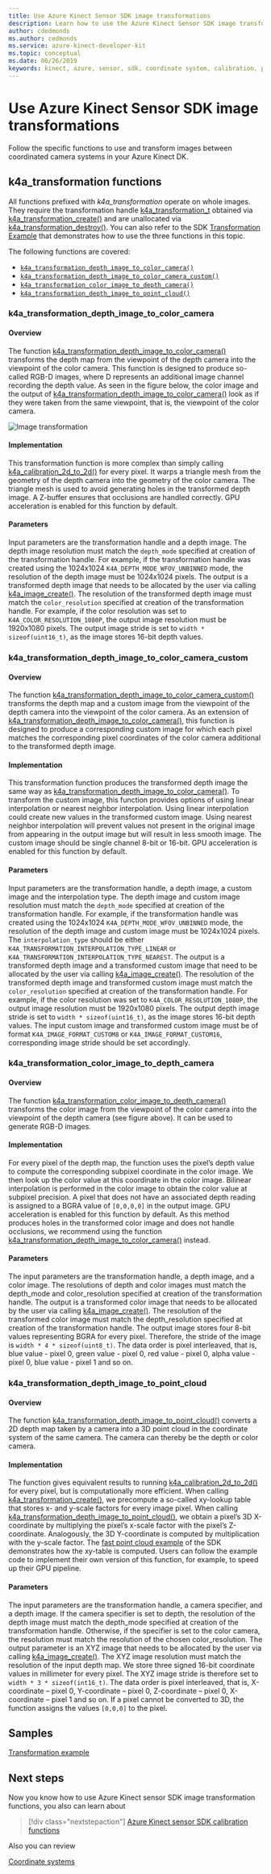 ```yaml
---
title: Use Azure Kinect Sensor SDK image transformations
description: Learn how to use the Azure Kinect Sensor SDK image transformation functions.
author: cdedmonds
ms.author: cedmonds
ms.service: azure-kinect-developer-kit
ms.topic: conceptual
ms.date: 06/26/2019 
keywords: kinect, azure, sensor, sdk, coordinate system, calibration, project, unproject, transformation, rgb-d, point cloud
---
```


# Use Azure Kinect Sensor SDK image transformations

Follow the specific functions to use and transform images between coordinated camera systems in your Azure Kinect DK.

## k4a_transformation functions

 All functions prefixed with *k4a_transformation* operate on whole images. They require the transformation handle [k4a_transformation_t](https://microsoft.github.io/Azure-Kinect-Sensor-SDK/master/structk4a__transformation__t.html) obtained via [k4a_transformation_create()](https://microsoft.github.io/Azure-Kinect-Sensor-SDK/master/group___functions_ga853a1a5b6d521bbdf523a69e890c4f10.html#ga853a1a5b6d521bbdf523a69e890c4f10) and are unallocated via [k4a_transformation_destroy()](https://microsoft.github.io/Azure-Kinect-Sensor-SDK/master/group___functions_ga7d3ecaae66f26c1a89da9042b1bc6d44.html#ga7d3ecaae66f26c1a89da9042b1bc6d44). You can also refer to the SDK [Transformation Example](https://github.com/Microsoft/Azure-Kinect-Sensor-SDK/tree/develop/examples/transformation) that demonstrates how to use the three functions in this topic.

The following functions are covered:

* [`k4a_transformation_depth_image_to_color_camera()`](https://microsoft.github.io/Azure-Kinect-Sensor-SDK/master/group___functions_gafacffb5f781a9c2df30d4a16241cd514.html#gafacffb5f781a9c2df30d4a16241cd514)
* [`k4a_transformation_depth_image_to_color_camera_custom()`](https://microsoft.github.io/Azure-Kinect-Sensor-SDK/master/group___functions_gac00dd00e7612a86382e3d0a130f276bb.html#gac00dd00e7612a86382e3d0a130f276bb)
* [`k4a_transformation_color_image_to_depth_camera()`](https://microsoft.github.io/Azure-Kinect-Sensor-SDK/master/group___functions_gaf3a941f07bb0185cd7a72699a648fc29.html#gaf3a941f07bb0185cd7a72699a648fc29)
* [`k4a_transformation_depth_image_to_point_cloud()`](
https://microsoft.github.io/Azure-Kinect-Sensor-SDK/master/group___functions_ga7385eb4beb9d8892e8a88cf4feb3be70.html#ga7385eb4beb9d8892e8a88cf4feb3be70)

### k4a_transformation_depth_image_to_color_camera

#### Overview

 The function [k4a_transformation_depth_image_to_color_camera()](https://microsoft.github.io/Azure-Kinect-Sensor-SDK/master/group___functions_gafacffb5f781a9c2df30d4a16241cd514.html#gafacffb5f781a9c2df30d4a16241cd514) transforms the depth map from the viewpoint of the depth camera into the viewpoint of the color camera. This function is designed to produce so-called RGB-D images, where D represents an additional image channel recording the depth value. As seen in the figure below, the color image and the output of [k4a_transformation_depth_image_to_color_camera()](https://microsoft.github.io/Azure-Kinect-Sensor-SDK/master/group___functions_gafacffb5f781a9c2df30d4a16241cd514.html#gafacffb5f781a9c2df30d4a16241cd514) look as if they were taken from the same viewpoint, that is, the viewpoint of the color camera.

   ![Image transformation](./media/how-to-guides/image-transformation.png)

#### Implementation

 This transformation function is more complex than simply calling [k4a_calibration_2d_to_2d()](https://microsoft.github.io/Azure-Kinect-Sensor-SDK/master/group___functions_ga3b6bf6dedbfe67468e2f895dcce68ed4.html#ga3b6bf6dedbfe67468e2f895dcce68ed4) for every pixel. It warps a triangle mesh from the geometry of the depth camera into the geometry of the color camera. The triangle mesh is used to avoid generating holes in the transformed depth image. A Z-buffer ensures that occlusions are handled correctly. GPU acceleration is enabled for this function by default.

#### Parameters

 Input parameters are the transformation handle and a depth image. The depth image resolution must match the ```depth_mode``` specified at creation of the transformation handle. For example, if the transformation handle was created using the 1024x1024 ```K4A_DEPTH_MODE_WFOV_UNBINNED``` mode, the resolution of the depth image must be 1024x1024 pixels. The output is a transformed depth image that needs to be allocated by the user via calling [k4a_image_create()](https://microsoft.github.io/Azure-Kinect-Sensor-SDK/master/group___functions_ga859554581bb97a620ff8e92a893e71ef.html#ga859554581bb97a620ff8e92a893e71ef). The resolution of the transformed depth image must match the ```color_resolution``` specified at creation of the transformation handle. For example, if the color resolution was set to `K4A_COLOR_RESOLUTION_1080P`, the output image resolution must be 1920x1080 pixels. The output image stride is set to `width * sizeof(uint16_t)`, as the image stores 16-bit depth values.

### k4a_transformation_depth_image_to_color_camera_custom

#### Overview

 The function [k4a_transformation_depth_image_to_color_camera_custom()](https://microsoft.github.io/Azure-Kinect-Sensor-SDK/master/group___functions_gac00dd00e7612a86382e3d0a130f276bb.html#gac00dd00e7612a86382e3d0a130f276bb) transforms the depth map and a custom image from the viewpoint of the depth camera into the viewpoint of the color camera. As an extension of [k4a_transformation_depth_image_to_color_camera()](https://microsoft.github.io/Azure-Kinect-Sensor-SDK/master/group___functions_gafacffb5f781a9c2df30d4a16241cd514.html#gafacffb5f781a9c2df30d4a16241cd514), this function is designed to produce a corresponding custom image for which each pixel matches the corresponding pixel coordinates of the color camera additional to the transformed depth image.

#### Implementation

 This transformation function produces the transformed depth image the same way as [k4a_transformation_depth_image_to_color_camera()](https://microsoft.github.io/Azure-Kinect-Sensor-SDK/master/group___functions_gafacffb5f781a9c2df30d4a16241cd514.html#gafacffb5f781a9c2df30d4a16241cd514). To transform the custom image, this function provides options of using linear interpolation or nearest neighbor interpolation. Using linear interpolation could create new values in the transformed custom image. Using nearest neighbor interpolation will prevent values not present in the original image from appearing in the output image but will result in less smooth image. The custom image should be single channel 8-bit or 16-bit. GPU acceleration is enabled for this function by default.

#### Parameters

 Input parameters are the transformation handle, a depth image, a custom image and the interpolation type. The depth image and custom image resolution must match the `depth_mode` specified at creation of the transformation handle. For example, if the transformation handle was created using the 1024x1024 `K4A_DEPTH_MODE_WFOV_UNBINNED` mode, the resolution of the depth image and custom image must be 1024x1024 pixels. The `interpolation_type` should be either `K4A_TRANSFORMATION_INTERPOLATION_TYPE_LINEAR` or `K4A_TRANSFORMATION_INTERPOLATION_TYPE_NEAREST`. The output is a transformed depth image and a transformed custom image that need to be allocated by the user via calling [k4a_image_create()](https://microsoft.github.io/Azure-Kinect-Sensor-SDK/master/group___functions_ga859554581bb97a620ff8e92a893e71ef.html#ga859554581bb97a620ff8e92a893e71ef). The resolution of the transformed depth image and transformed custom image must match the `color_resolution` specified at creation of the transformation handle. For example, if the color resolution was set to `K4A_COLOR_RESOLUTION_1080P`, the output image resolution must be 1920x1080 pixels. The output depth image stride is set to `width * sizeof(uint16_t)`, as the image stores 16-bit depth values. The input custom image and transformed custom image must be of format `K4A_IMAGE_FORMAT_CUSTOM8` or `K4A_IMAGE_FORMAT_CUSTOM16`, corresponding image stride should be set accordingly. 

### k4a_transformation_color_image_to_depth_camera

#### Overview

 The function [k4a_transformation_color_image_to_depth_camera()](https://microsoft.github.io/Azure-Kinect-Sensor-SDK/master/group___functions_gaf3a941f07bb0185cd7a72699a648fc29.html#gaf3a941f07bb0185cd7a72699a648fc29) transforms the color image from the viewpoint of the color camera into the viewpoint of the depth camera (see figure above). It can be used to generate RGB-D images.

#### Implementation

 For every pixel of the depth map, the function uses the pixel’s depth value to compute the corresponding subpixel coordinate in the color image. We then look up the color value at this coordinate in the color image. Bilinear interpolation is performed in the color image to obtain the color value at subpixel precision. A pixel that does not have an associated depth reading is assigned to a BGRA value of `[0,0,0,0]` in the output image. GPU acceleration is enabled for this function by default. As this method produces holes in the transformed color image and does not handle occlusions, we recommend using the function [k4a_transformation_depth_image_to_color_camera()](https://microsoft.github.io/Azure-Kinect-Sensor-SDK/master/group___functions_gafacffb5f781a9c2df30d4a16241cd514.html#gafacffb5f781a9c2df30d4a16241cd514) instead.

#### Parameters

The input parameters are the transformation handle, a depth image, and a color image. The resolutions of depth and color images must match the depth_mode and color_resolution specified at creation of the transformation handle. The output is a transformed color image that needs to be allocated by the user via calling [k4a_image_create()](https://microsoft.github.io/Azure-Kinect-Sensor-SDK/master/group___functions_ga859554581bb97a620ff8e92a893e71ef.html#ga859554581bb97a620ff8e92a893e71ef). The resolution of the transformed color image must match the depth_resolution specified at creation of the transformation handle. The output image stores four 8-bit values representing BGRA for every pixel. Therefore, the stride of the image is ```width * 4 * sizeof(uint8_t)```. The data order is pixel interleaved, that is, blue value - pixel 0, green value - pixel 0, red value - pixel 0, alpha value - pixel 0, blue value - pixel 1 and so on.

### k4a_transformation_depth_image_to_point_cloud

#### Overview

The function [k4a_transformation_depth_image_to_point_cloud()](https://microsoft.github.io/Azure-Kinect-Sensor-SDK/master/group___functions_ga7385eb4beb9d8892e8a88cf4feb3be70.html#ga7385eb4beb9d8892e8a88cf4feb3be70) converts a 2D depth map taken by a camera into a 3D point cloud in the coordinate system of the same camera. The camera can thereby be the depth or color camera.

#### Implementation

 The function gives equivalent results to running [k4a_calibration_2d_to_2d()](https://microsoft.github.io/Azure-Kinect-Sensor-SDK/master/group___functions_ga3b6bf6dedbfe67468e2f895dcce68ed4.html#ga3b6bf6dedbfe67468e2f895dcce68ed4) for every pixel, but is computationally more efficient. When calling [k4a_transformation_create()](https://microsoft.github.io/Azure-Kinect-Sensor-SDK/master/group___functions_ga853a1a5b6d521bbdf523a69e890c4f10.html#ga853a1a5b6d521bbdf523a69e890c4f10), we precompute a so-called xy-lookup table that stores x- and y-scale factors for every image pixel. When calling [k4a_transformation_depth_image_to_point_cloud()](https://microsoft.github.io/Azure-Kinect-Sensor-SDK/master/group___functions_ga7385eb4beb9d8892e8a88cf4feb3be70.html#ga7385eb4beb9d8892e8a88cf4feb3be70), we obtain a pixel’s 3D X-coordinate by multiplying the pixel’s x-scale factor with the pixel’s Z-coordinate. Analogously, the 3D Y-coordinate is computed by multiplication with the y-scale factor. The [fast point cloud example](https://github.com/Microsoft/Azure-Kinect-Sensor-SDK/tree/develop/examples/fastpointcloud) of the SDK demonstrates how the xy-table is computed. Users can follow the example code to implement their own version of this function, for example, to speed up their GPU pipeline.

#### Parameters

 The input parameters are the transformation handle, a camera specifier, and a depth image. If the camera specifier is set to depth, the resolution of the depth image must match the depth_mode specified at creation of the transformation handle. Otherwise, if the specifier is set to the color camera, the resolution must match the resolution of the chosen color_resolution. The output parameter is an XYZ image that needs to be allocated by the user via calling [k4a_image_create()](https://microsoft.github.io/Azure-Kinect-Sensor-SDK/master/group___functions_ga859554581bb97a620ff8e92a893e71ef.html#ga859554581bb97a620ff8e92a893e71ef). The XYZ image resolution must match the resolution of the input depth map. We store three signed 16-bit coordinate values in millimeter for every pixel. The XYZ image stride is therefore set to `width * 3 * sizeof(int16_t)`. The data order is pixel interleaved, that is, X-coordinate – pixel 0, Y-coordinate – pixel 0, Z-coordinate – pixel 0, X-coordinate – pixel 1 and so on. If a pixel cannot be converted to 3D, the function assigns the values `[0,0,0]` to the pixel.

## Samples

[Transformation example](https://github.com/Microsoft/Azure-Kinect-Sensor-SDK/tree/develop/examples/transformation)

## Next steps

Now you know how to use Azure Kinect sensor SDK image transformation functions, you also can learn about

>[!div class="nextstepaction"]
>[Azure Kinect sensor SDK calibration functions](use-calibration-functions.md)

Also you can review

[Coordinate systems](coordinate-systems.md)
